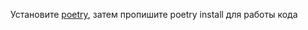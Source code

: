 Установите [poetry](https://www.jetbrains.com/help/pycharm/poetry.html#poetry-env/), затем пропишите poetry install для работы кода

